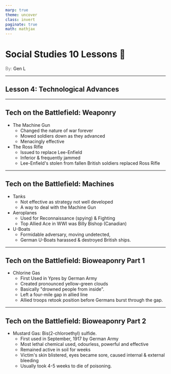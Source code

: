 ```yaml
---
marp: true
theme: uncover
class: invert
paginate: true
math: mathjax
---
```


# <!--fit-->Social Studies 10 Lessons :book:

<span style="color:grey">By:</span> Gen L

<!--_footer: In partnership with Hyperion University, 2023-->

---

## Lesson 4: Technological Advances

---

## Tech on the Battlefield: Weaponry

* The Machine Gun
    * Changed the nature of war forever
    * Mowed soldiers down as they advanced
    * Menacingly effective
* The Ross Rifle
    * Issued to replace Lee-Enfield
    * Inferior & frequently jammed
    * Lee-Enfield's stolen from fallen British soldiers replaced Ross Rifle

---

## Tech on the Battlefield: Machines

* Tanks
    * Not effective as strategy not well developed
    * A way to deal with the Machine Gun 
* Aeroplanes
    * Used for Reconnaissance (spying) & Fighting
    * Top Allied Ace in WWI was Billy Bishop (Canadian)
* U-Boats
    * Formidable adversary, moving undetected,
    * German U-Boats harassed & destroyed British ships.

---

## Tech on the Battlefield: Bioweaponry Part 1

* Chlorine Gas
    * First Used in Ypres by German Army
    * Created pronounced yellow-green clouds
    * Basically "drowned people from inside".
    * Left a four-mile gap in allied line
    * Allied troops retook position before Germans burst through the gap.

---

## Tech on the Battlefield: Bioweaponry Part 2

* Mustard Gas: Bis(2-chloroethyl) sulfide.
    * First used in September, 1917 by German Army
    * Most lethal chemical used, odourless, powerful and effective
    * Remained active in soil for weeks
    * Victim's skin blistered, eyes became sore, caused internal & external bleeding
    * Usually took 4-5 weeks to die of poisoning.

